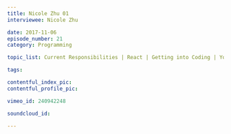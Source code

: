 ```yaml
---
title: Nicole Zhu 01
interviewee: Nicole Zhu

date: 2017-11-06
episode_number: 21
category: Programming

topic_list: Current Responsibilities | React | Getting into Coding | Younger Generation | Code Literacy | Trendy Career

tags:

contentful_index_pic:
contentful_profile_pic:

vimeo_id: 240942248

soundcloud_id:

---
```

